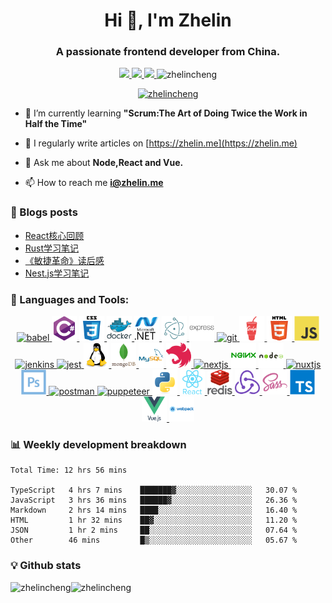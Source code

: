 <!--
**ZhelinCheng/ZhelinCheng** is a ✨ _special_ ✨ repository because its `README.md` (this file) appears on your GitHub profile.

Here are some ideas to get you started:

- 🔭 I’m currently working on ...
- 🌱 I’m currently learning ...
- 👯 I’m looking to collaborate on ...
- 🤔 I’m looking for help with ...
- 💬 Ask me about ...
- 📫 How to reach me: ...
- 😄 Pronouns: ...
- ⚡ Fun fact: ...
-->

<h1 align="center">Hi 👋, I'm Zhelin</h1>
<h3 align="center">A passionate frontend developer from China.</h3>

<p align="center">
<a href="https://leetcode.cn/u/czhelin/">
<img src="https://leetcode-badge.haozibi.dev/v1cn/czhelin.svg" />
</a>

<a href="https://leetcode.cn/u/czhelin/">
<img src="https://leetcode-badge.haozibi.dev/v1cn/solved/czhelin.svg" />
</a>

<a href="https://leetcode.cn/u/czhelin/">
<img src="https://leetcode-badge.haozibi.dev/v1cn/accepted/czhelin.svg" />
</a>

<img src="https://komarev.com/ghpvc/?username=zhelincheng&label=GitHub%20Views&color=0e75b6&style=flat" alt="zhelincheng" />
</p>

<p align="center"> <a href="https://github.com/ryo-ma/github-profile-trophy"><img src="https://github-profile-trophy.vercel.app/?username=zhelincheng&row=1&margin-w=10" alt="zhelincheng" /></a> </p>

- 🌱 I’m currently learning **"Scrum:The Art of Doing Twice the Work in Half the Time"**

- 📝 I regularly write articles on [https://zhelin.me](https://zhelin.me)

- 💬 Ask me about **Node,React and Vue.**

- 📫 How to reach me **i@zhelin.me**

### 📝 Blogs posts

<!-- BLOG-POST-LIST:START -->
- [React核心回顾](https://zhelin.me/92c2857df42fa342/)
- [Rust学习笔记](https://zhelin.me/229fbf9ebf2b57f6/)
- [《敏捷革命》读后感](https://zhelin.me/a833d3d09b637363/)
- [Nest.js学习笔记](https://zhelin.me/523e5859795170ae/)
<!-- BLOG-POST-LIST:END -->

### 🧠 Languages and Tools:

<p align="center">
	<a href="https://babeljs.io/" target="_blank" rel="noreferrer">
		<img src="https://www.vectorlogo.zone/logos/babeljs/babeljs-icon.svg"
		alt="babel" width="40" height="40" />
	</a>
	<a href="https://www.w3schools.com/cs/" target="_blank" rel="noreferrer">
		<img src="https://raw.githubusercontent.com/devicons/devicon/master/icons/csharp/csharp-original.svg"
		alt="csharp" width="40" height="40" />
	</a>
	<a href="https://www.w3schools.com/css/" target="_blank" rel="noreferrer">
		<img src="https://raw.githubusercontent.com/devicons/devicon/master/icons/css3/css3-original-wordmark.svg"
		alt="css3" width="40" height="40" />
	</a>
	<a href="https://www.docker.com/" target="_blank" rel="noreferrer">
		<img src="https://raw.githubusercontent.com/devicons/devicon/master/icons/docker/docker-original-wordmark.svg"
		alt="docker" width="40" height="40" />
	</a>
	<a href="https://dotnet.microsoft.com/" target="_blank" rel="noreferrer">
		<img src="https://raw.githubusercontent.com/devicons/devicon/master/icons/dot-net/dot-net-original-wordmark.svg"
		alt="dotnet" width="40" height="40" />
	</a>
	<a href="https://www.electronjs.org" target="_blank" rel="noreferrer">
		<img src="https://raw.githubusercontent.com/devicons/devicon/master/icons/electron/electron-original.svg"
		alt="electron" width="40" height="40" />
	</a>
	<a href="https://expressjs.com" target="_blank" rel="noreferrer">
		<img src="https://raw.githubusercontent.com/devicons/devicon/master/icons/express/express-original-wordmark.svg"
		alt="express" width="40" height="40" />
	</a>
	<a href="https://git-scm.com/" target="_blank" rel="noreferrer">
		<img src="https://www.vectorlogo.zone/logos/git-scm/git-scm-icon.svg"
		alt="git" width="40" height="40" />
	</a>
	<a href="https://gulpjs.com" target="_blank" rel="noreferrer">
		<img src="https://raw.githubusercontent.com/devicons/devicon/master/icons/gulp/gulp-plain.svg"
		alt="gulp" width="40" height="40" />
	</a>
	<a href="https://www.w3.org/html/" target="_blank" rel="noreferrer">
		<img src="https://raw.githubusercontent.com/devicons/devicon/master/icons/html5/html5-original-wordmark.svg"
		alt="html5" width="40" height="40" />
	</a>
	<a href="https://developer.mozilla.org/en-US/docs/Web/JavaScript" target="_blank"
	rel="noreferrer">
		<img src="https://raw.githubusercontent.com/devicons/devicon/master/icons/javascript/javascript-original.svg"
		alt="javascript" width="40" height="40" />
	</a>
	<a href="https://www.jenkins.io" target="_blank" rel="noreferrer">
		<img src="https://www.vectorlogo.zone/logos/jenkins/jenkins-icon.svg"
		alt="jenkins" width="40" height="40" />
	</a>
	<a href="https://jestjs.io" target="_blank" rel="noreferrer">
		<img src="https://www.vectorlogo.zone/logos/jestjsio/jestjsio-icon.svg"
		alt="jest" width="40" height="40" />
	</a>
	<a href="https://www.linux.org/" target="_blank" rel="noreferrer">
		<img src="https://raw.githubusercontent.com/devicons/devicon/master/icons/linux/linux-original.svg"
		alt="linux" width="40" height="40" />
	</a>
	<a href="https://www.mongodb.com/" target="_blank" rel="noreferrer">
		<img src="https://raw.githubusercontent.com/devicons/devicon/master/icons/mongodb/mongodb-original-wordmark.svg"
		alt="mongodb" width="40" height="40" />
	</a>
	<a href="https://www.mysql.com/" target="_blank" rel="noreferrer">
		<img src="https://raw.githubusercontent.com/devicons/devicon/master/icons/mysql/mysql-original-wordmark.svg"
		alt="mysql" width="40" height="40" />
	</a>
	<a href="https://nestjs.com/" target="_blank" rel="noreferrer">
		<img src="https://raw.githubusercontent.com/devicons/devicon/master/icons/nestjs/nestjs-plain.svg"
		alt="nestjs" width="40" height="40" />
	</a>
	<a href="https://nextjs.org/" target="_blank" rel="noreferrer">
		<img src="https://cdn.worldvectorlogo.com/logos/nextjs-2.svg" alt="nextjs"
		width="40" height="40" />
	</a>
	<a href="https://www.nginx.com" target="_blank" rel="noreferrer">
		<img src="https://raw.githubusercontent.com/devicons/devicon/master/icons/nginx/nginx-original.svg"
		alt="nginx" width="40" height="40" />
	</a>
	<a href="https://nodejs.org" target="_blank" rel="noreferrer">
		<img src="https://raw.githubusercontent.com/devicons/devicon/master/icons/nodejs/nodejs-original-wordmark.svg"
		alt="nodejs" width="40" height="40" />
	</a>
	<a href="https://nuxtjs.org/" target="_blank" rel="noreferrer">
		<img src="https://www.vectorlogo.zone/logos/nuxtjs/nuxtjs-icon.svg" alt="nuxtjs"
		width="40" height="40" />
	</a>
	<a href="https://www.photoshop.com/en" target="_blank" rel="noreferrer">
		<img src="https://raw.githubusercontent.com/devicons/devicon/master/icons/photoshop/photoshop-line.svg"
		alt="photoshop" width="40" height="40" />
	</a>
	<a href="https://postman.com" target="_blank" rel="noreferrer">
		<img src="https://www.vectorlogo.zone/logos/getpostman/getpostman-icon.svg"
		alt="postman" width="40" height="40" />
	</a>
	<a href="https://github.com/puppeteer/puppeteer" target="_blank" rel="noreferrer">
		<img src="https://www.vectorlogo.zone/logos/pptrdev/pptrdev-official.svg"
		alt="puppeteer" width="40" height="40" />
	</a>
	<a href="https://www.python.org" target="_blank" rel="noreferrer">
		<img src="https://raw.githubusercontent.com/devicons/devicon/master/icons/python/python-original.svg"
		alt="python" width="40" height="40" />
	</a>
	<a href="https://reactjs.org/" target="_blank" rel="noreferrer">
		<img src="https://raw.githubusercontent.com/devicons/devicon/master/icons/react/react-original-wordmark.svg"
		alt="react" width="40" height="40" />
	</a>
	<a href="https://redis.io" target="_blank" rel="noreferrer">
		<img src="https://raw.githubusercontent.com/devicons/devicon/master/icons/redis/redis-original-wordmark.svg"
		alt="redis" width="40" height="40" />
	</a>
	<a href="https://redux.js.org" target="_blank" rel="noreferrer">
		<img src="https://raw.githubusercontent.com/devicons/devicon/master/icons/redux/redux-original.svg"
		alt="redux" width="40" height="40" />
	</a>
	<a href="https://sass-lang.com" target="_blank" rel="noreferrer">
		<img src="https://raw.githubusercontent.com/devicons/devicon/master/icons/sass/sass-original.svg"
		alt="sass" width="40" height="40" />
	</a>
	<a href="https://www.typescriptlang.org/" target="_blank" rel="noreferrer">
		<img src="https://raw.githubusercontent.com/devicons/devicon/master/icons/typescript/typescript-original.svg"
		alt="typescript" width="40" height="40" />
	</a>
	<a href="https://vuejs.org/" target="_blank" rel="noreferrer">
		<img src="https://raw.githubusercontent.com/devicons/devicon/master/icons/vuejs/vuejs-original-wordmark.svg"
		alt="vuejs" width="40" height="40" />
	</a>
	<a href="https://webpack.js.org" target="_blank" rel="noreferrer">
		<img src="https://raw.githubusercontent.com/devicons/devicon/d00d0969292a6569d45b06d3f350f463a0107b0d/icons/webpack/webpack-original-wordmark.svg"
		alt="webpack" width="40" height="40" />
	</a>
</p>

### 📊 Weekly development breakdown

<!--START_SECTION:waka-->

```text
Total Time: 12 hrs 56 mins

TypeScript   4 hrs 7 mins    ███████▓░░░░░░░░░░░░░░░░░   30.07 %
JavaScript   3 hrs 36 mins   ██████▓░░░░░░░░░░░░░░░░░░   26.36 %
Markdown     2 hrs 14 mins   ████░░░░░░░░░░░░░░░░░░░░░   16.40 %
HTML         1 hr 32 mins    ██▓░░░░░░░░░░░░░░░░░░░░░░   11.20 %
JSON         1 hr 2 mins     ██░░░░░░░░░░░░░░░░░░░░░░░   07.64 %
Other        46 mins         █▒░░░░░░░░░░░░░░░░░░░░░░░   05.67 %
```

<!--END_SECTION:waka-->

### 💡 Github stats

<p align="left"><img height='160px' src="https://github-readme-stats.vercel.app/api?username=zhelincheng&show_icons=true&locale=en" alt="zhelincheng" /><img height='160px' src="https://github-readme-streak-stats.herokuapp.com/?user=zhelincheng&" alt="zhelincheng" /></p>
